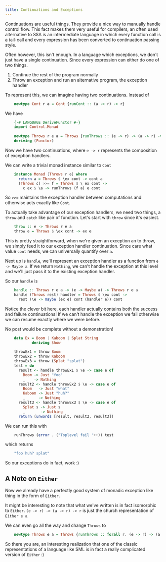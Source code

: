 ```yaml
---
title: Continuations and Exceptions
---
```


Continuations are useful things. They provide a nice way to manually
handle control flow. This fact makes them very useful for compilers,
an often used alternative to SSA is an intermediate language in which
every function call is a tail-call and every expression has been
converted to continuation passing style.

Often however, this isn't enough. In a language which exceptions, we
don't just have a single continuation. Since every expression can
either do one of two things.

 1. Continue the rest of the program normally
 2. Throw an exception and run an alternative program, the exception
    handler

To represent this, we can imagine having two continuations. Instead of

``` haskell
    newtype Cont r a = Cont {runCont :: (a -> r) -> r}
```

We have

``` haskell
    {-# LANGUAGE DeriveFunctor #-}
    import Control.Monad
    
    newtype Throws r e a = Throws {runThrows :: (e -> r) -> (a -> r) -> r}
    deriving (Functor)
```

Now we have two continuations, where `e -> r` represents the
composition of exception handlers.

We can write a trivial monad instance similar to `Cont`

``` haskell
    instance Monad (Throws r e) where
      return a = Throws $ \ex cont -> cont a
      (Throws c) >>= f = Throws $ \ ex cont ->
        c ex $ \a -> runThrows (f a) e cont
```

So `>>=` maintains the exception handler between computations and
otherwise acts exactly like `Cont`.

To actually take advantage of our exception handlers, we need two
things, a `throw` and `catch` like pair of function. Let's start with
`throw` since it's easiest.

``` haskell
    throw :: e -> Throws r e a
    throw e = Throws $ \ex cont -> ex e
```

This is pretty straightforward, when we're given an exception an to
throw, we simply feed it to our exception handler continuation. Since
care what value `cont` needs, we can universally quantify over `a`.


Next up is `handle`, we'll represent an exception handler as a
function from `e -> Maybe a`. If we return `Nothing`, we can't handle
the exception at this level and we'll just pass it to the existing
exception handler.

So our `handle` is

``` haskell
    handle :: Throws r e a -> (e -> Maybe a) -> Throws r e a
    handle (Throws rest) handler = Throws $ \ex cont ->
      rest (\e -> maybe (ex e) cont (handler e)) cont
```

Notice the clever bit here, each handler actually contains both the
success and failure continuations! If we can't handle the exception we
fail otherwise we can resume exactly where we were before.

No post would be complete without a demonstration!

``` haskell
    data Ex = Boom | Kaboom | Splat String
            deriving Show
    
    throwEx1 = throw Boom
    throwEx2 = throw Kaboom
    throwEx3 = throw (Splat "splat")
    test = do
      result <- handle throwEx1 $ \e -> case e of
        Boom -> Just "foo"
        _    -> Nothing
      result2 <- handle throwEx2 $ \e -> case e of
        Boom   -> Just "what"
        Kaboom -> Just "huh?"
        _      -> Nothing
      result3 <- handle throwEx3 $ \e -> case e of
        Splat s -> Just s
        _       -> Nothing
      return (unwords [result, result2, result3])
```

We can run this with

``` haskell
    runThrows (error . ("Toplevel fail "++)) test
```

which returns

``` haskell
    "foo huh? splat"
```

So our exceptions do in fact, work :)
## A Note on `Either`
Now we already have a perfectly good system of monadic exception like
thing in the form of `Either`.

It might be interesting to note that what we've written is in fact
isomorphic to `Either`. `(e -> r) -> (a -> r) -> r` is just the church
representation of `Either e a`.

We can even go all the way and change `Throws` to

``` haskell
    newtype Throws e a = Throws {runThrows :: forall r. (e -> r) -> (a -> r) -> r}
```

So there you are, an interesting realization that one of the classic
representations of a language like SML is in fact a really complicated
version of `Either` :)
